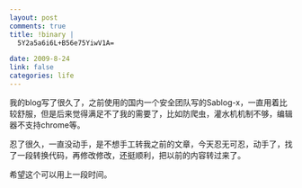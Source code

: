 ```yaml
--- 
layout: post
comments: true
title: !binary |
  5Y2a5a6i6L+B56e75YiwV1A=

date: 2009-8-24
link: false
categories: life
---
```

我的blog写了很久了，之前使用的国内一个安全团队写的Sablog-x，一直用着比较舒服，但是后来觉得满足不了我的需要了，比如防爬虫，灌水机机制不够，编辑器不支持chrome等。

忍了很久，一直没动手，是不想手工转我之前的文章，今天忍无可忍，动手了，找了一段转换代码，再修改修改，还挺顺利，把以前的内容转过来了。

希望这个可以用上一段时间。
